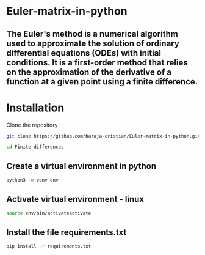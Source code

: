 # Euler-matrix-in-python

## The Euler's method is a numerical algorithm used to approximate the solution of ordinary differential equations (ODEs) with initial conditions. It is a first-order method that relies on the approximation of the derivative of a function at a given point using a finite difference.

# Installation
Clone the repository
```sh
git clone https://github.com/baraja-cristian/Euler-matrix-in-python.git
```

```sh
cd Finite-differences
```

## Create a virtual environment in python
```sh
python3 -m venv env
```

## Activate virtual environment - linux 
```sh
source env/bin/activateactivate
```

## Install the file requirements.txt
```sh
pip install -r requirements.txt 
```

